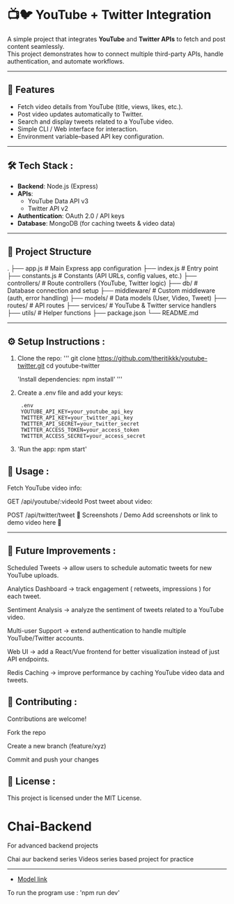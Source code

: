 

# 📺🐦 YouTube + Twitter Integration

A simple project that integrates **YouTube** and **Twitter APIs** to fetch and post content seamlessly.  
This project demonstrates how to connect multiple third-party APIs, handle authentication, and automate workflows.



---



## 🚀 Features
- Fetch video details from YouTube (title, views, likes, etc.).
- Post video updates automatically to Twitter.
- Search and display tweets related to a YouTube video.
- Simple CLI / Web interface for interaction.
- Environment variable–based API key configuration.



---



## 🛠️ Tech Stack :
- **Backend**: Node.js (Express)
- **APIs**:  
  - YouTube Data API v3  
  - Twitter API v2
- **Authentication**: OAuth 2.0 / API keys
- **Database**: MongoDB (for caching tweets & video data)



---



## 📂 Project Structure
.
├── app.js # Main Express app configuration
├── index.js # Entry point
├── constants.js # Constants (API URLs, config values, etc.)
├── controllers/ # Route controllers (YouTube, Twitter logic)
├── db/ # Database connection and setup
├── middleware/ # Custom middleware (auth, error handling)
├── models/ # Data models (User, Video, Tweet)
├── routes/ # API routes
├── services/ # YouTube & Twitter service handlers
├── utils/ # Helper functions
├── package.json
└── README.md



---



## ⚙️ Setup Instructions : 

1. Clone the repo:
  '''
    git clone https://github.com/theritikkk/youtube-twitter.git
    cd youtube-twitter

    'Install dependencies: npm install'
  '''

2. Create a .env file and add your keys:

        .env
        YOUTUBE_API_KEY=your_youtube_api_key
        TWITTER_API_KEY=your_twitter_api_key
        TWITTER_API_SECRET=your_twitter_secret
        TWITTER_ACCESS_TOKEN=your_access_token
        TWITTER_ACCESS_SECRET=your_access_secret
            
3. 'Run the app: npm start'



## 🧪 Usage : 
Fetch YouTube video info:

GET /api/youtube/:videoId
Post tweet about video:

POST /api/twitter/tweet
📸 Screenshots / Demo
Add screenshots or link to demo video here 🎥



---



## 🔮 Future Improvements :

Scheduled Tweets → allow users to schedule automatic tweets for new YouTube uploads.

Analytics Dashboard → track engagement ( retweets, impressions ) for each tweet.

Sentiment Analysis → analyze the sentiment of tweets related to a YouTube video.

Multi-user Support → extend authentication to handle multiple YouTube/Twitter accounts.

Web UI → add a React/Vue frontend for better visualization instead of just API endpoints.

Redis Caching → improve performance by caching YouTube video data and tweets.




## 🤝 Contributing : 

Contributions are welcome!

Fork the repo

Create a new branch (feature/xyz)

Commit and push your changes



## 📜 License :
This project is licensed under the MIT License.

# Chai-Backend
For advanced backend projects 

Chai aur backend series
Videos series based project for practice


---



- [Model link](https://app.eraser.io/workspace/QgBDVPcrYVvR1wze0AhG?origin=share)

To run the program use : 'npm run dev'